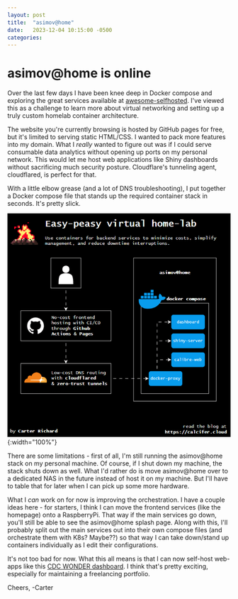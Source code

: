 ```yaml
---
layout: post
title:  "asimov@home"
date:   2023-12-04 10:15:00 -0500
categories:
---
```


# asimov@home is online

Over the last few days I have been knee deep in Docker compose and exploring the great services available at [awesome-selfhosted](https://awesome-selfhosted.net/). I've viewed this as a challenge to learn more about virtual networking and setting up a truly custom homelab container architecture.

The website you're currently browsing is hosted by GitHub pages for free, but it's limited to serving static HTML/CSS. I wanted to pack more features into my domain. What I *really* wanted to figure out was if I could serve consumable data analytics without opening up ports on my personal network. This would let me host web applications like Shiny dashboards without sacrificing much security posture. Cloudflare's tunneling agent, cloudflared, is perfect for that.

With a little elbow grease (and a lot of DNS troubleshooting), I put together a Docker compose file that stands up the required container stack in seconds. It's pretty slick.

![Home-lab architecture diagram](assets/posts/vhome-lab.gif){:width="100%"}

There are some limitations - first of all, I'm still running the asimov@home stack on my personal machine. Of course, if I shut down my machine, the stack shuts down as well. What I'd rather do is move asimov@home over to a dedicated NAS in the future instead of host it on my machine. But I'll have to table that for later when I can pick up some more hardware.

What I *can* work on for now is improving the orchestration. I have a couple ideas here - for starters, I think I can move the frontend services (like the homepage) onto a RaspberryPi. That way if the main services go down, you'll still be able to see the asimov@home splash page. Along with this, I'll probably split out the main services out into their own compose files (and orchestrate them with K8s? Maybe??) so that way I can take down/stand up containers individually as I edit their configurations.

It's not too bad for now. What this all means is that I can now self-host web-apps like this [CDC WONDER dashboard](https://shiny.calcifer.cloud/demos/cdc-wonder-cod). I think that's pretty exciting, especially for maintaining a freelancing portfolio. 

Cheers,
-Carter